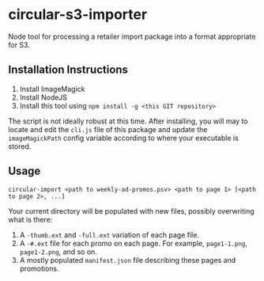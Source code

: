 # circular-s3-importer
Node tool for processing a retailer import package into a format appropriate for S3.

## Installation Instructions

1. Install ImageMagick
1. Install NodeJS
1. Install this tool using `npm install -g <this GIT repository>`

The script is not ideally robust at this time. After installing, you will may to locate and edit the `cli.js` file of this package and update the `imageMagickPath` config variable according to where your executable is stored.

## Usage

`circular-import <path to weekly-ad-promos.psv> <path to page 1> [<path to page 2>, ...]`

Your current directory will be populated with new files, possibly overwriting what is there:

1. A `-thumb.ext` and `-full.ext` variation of each page file.
1. A `-#.ext` file for each promo on each page. For example, `page1-1.png`, `page1-2.png`, and so on.
1. A mostly populated `manifest.json` file describing these pages and promotions.
